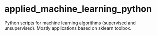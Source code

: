 # applied_machine_learning_python
Python scripts for machine learning algorithms (supervised and unsupervised). Mostly applications based on sklearn toolbox.

